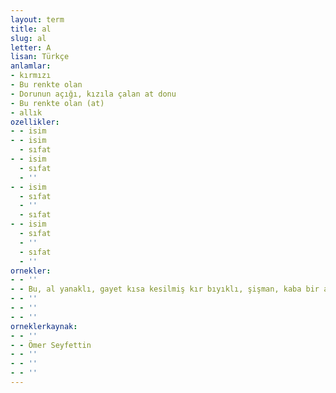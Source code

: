 ```yaml
---
layout: term
title: al
slug: al
letter: A
lisan: Türkçe
anlamlar:
- kırmızı
- Bu renkte olan
- Dorunun açığı, kızıla çalan at donu
- Bu renkte olan (at)
- allık
ozellikler:
- - isim
- - isim
  - sıfat
- - isim
  - sıfat
  - ''
- - isim
  - sıfat
  - ''
  - sıfat
- - isim
  - sıfat
  - ''
  - sıfat
  - ''
ornekler:
- - ''
- - Bu, al yanaklı, gayet kısa kesilmiş kır bıyıklı, şişman, kaba bir adamdı.
- - ''
- - ''
- - ''
orneklerkaynak:
- - ''
- - Ömer Seyfettin
- - ''
- - ''
- - ''
---
```

